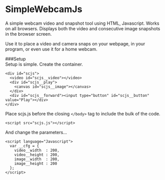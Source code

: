 # SimpleWebcamJs
A simple webcam video and snapshot tool using HTML, Javascript. Works on all browsers. Displays both the video and consecutive image snapshots in the browser screen.

Use it to place a video and camera snaps on your webpage, in your program, or even use it for a home webcam. 

###Setup  
Setup is simple. Create the container.
```
<div id="scjs">
  <video id="scjs__video"></video>
  <div id="scjs__play">
    <canvas id="scjs__image"></canvas>
  </div>
  <div id="scjs__forward"><input type="button" id="scjs__button" value="Play"></div>
</div>
```

Place scjs.js before the closing `</body>` tag to include the bulk of the code.
```
<script src="scjs.js"></script>
```

And change the parameters...
```
<script language="Javascript">
  var __cfg = {
    video__width  : 200,
    video__height : 200,
    image__width  : 200,
    image__height : 200
  };
</script>
```
